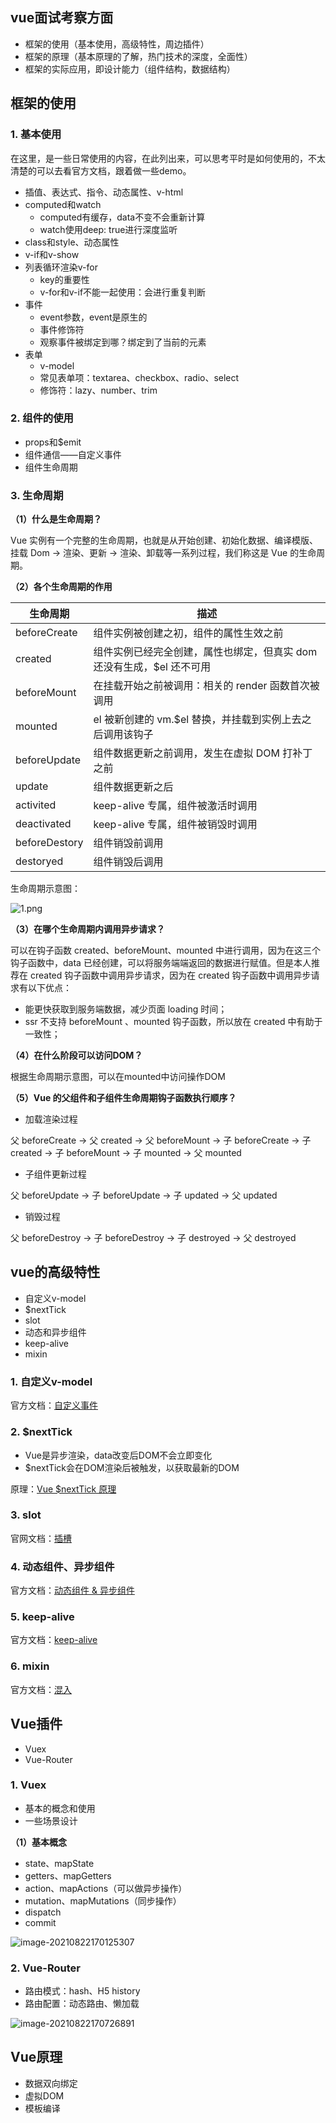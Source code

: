 ## vue面试考察方面

- 框架的使用（基本使用，高级特性，周边插件）
- 框架的原理（基本原理的了解，热门技术的深度，全面性）
- 框架的实际应用，即设计能力（组件结构，数据结构）



## 框架的使用

### 1. 基本使用

在这里，是一些日常使用的内容，在此列出来，可以思考平时是如何使用的，不太清楚的可以去看官方文档，跟着做一些demo。

- 插值、表达式、指令、动态属性、v-html
- computed和watch
  - computed有缓存，data不变不会重新计算
  - watch使用deep: true进行深度监听
- class和style、动态属性
- v-if和v-show
- 列表循环渲染v-for
  - key的重要性
  - v-for和v-if不能一起使用：会进行重复判断
- 事件
  - event参数，event是原生的
  - 事件修饰符
  - 观察事件被绑定到哪？绑定到了当前的元素
- 表单
  - v-model
  - 常见表单项：textarea、checkbox、radio、select
  - 修饰符：lazy、number、trim



### 2. 组件的使用

- props和$emit
- 组件通信——自定义事件
- 组件生命周期



### 3. 生命周期

**（1）什么是生命周期？**

Vue 实例有一个完整的生命周期，也就是从开始创建、初始化数据、编译模版、挂载 Dom -> 渲染、更新 -> 渲染、卸载等一系列过程，我们称这是 Vue 的生命周期。

**（2）各个生命周期的作用**

| 生命周期      | 描述                                                         |
| ------------- | ------------------------------------------------------------ |
| beforeCreate  | 组件实例被创建之初，组件的属性生效之前                       |
| created       | 组件实例已经完全创建，属性也绑定，但真实 dom 还没有生成，$el 还不可用 |
| beforeMount   | 在挂载开始之前被调用：相关的 render 函数首次被调用           |
| mounted       | el 被新创建的 vm.$el 替换，并挂载到实例上去之后调用该钩子    |
| beforeUpdate  | 组件数据更新之前调用，发生在虚拟 DOM 打补丁之前              |
| update        | 组件数据更新之后                                             |
| activited     | keep-alive 专属，组件被激活时调用                            |
| deactivated   | keep-alive 专属，组件被销毁时调用                            |
| beforeDestory | 组件销毁前调用                                               |
| destoryed     | 组件销毁后调用                                               |

生命周期示意图：

![1.png](https://p1-jj.byteimg.com/tos-cn-i-t2oaga2asx/gold-user-assets/2019/8/19/16ca74f183827f46~tplv-t2oaga2asx-watermark.awebp)

**（3）在哪个生命周期内调用异步请求？**

可以在钩子函数 created、beforeMount、mounted 中进行调用，因为在这三个钩子函数中，data 已经创建，可以将服务端端返回的数据进行赋值。但是本人推荐在 created 钩子函数中调用异步请求，因为在 created 钩子函数中调用异步请求有以下优点：

- 能更快获取到服务端数据，减少页面 loading 时间；
- ssr 不支持 beforeMount 、mounted 钩子函数，所以放在 created 中有助于一致性；

**（4）在什么阶段可以访问DOM？**

根据生命周期示意图，可以在mounted中访问操作DOM

**（5）Vue 的父组件和子组件生命周期钩子函数执行顺序？**

- 加载渲染过程

父 beforeCreate -> 父 created -> 父 beforeMount -> 子 beforeCreate -> 子 created -> 子 beforeMount -> 子 mounted -> 父 mounted

- 子组件更新过程

父 beforeUpdate -> 子 beforeUpdate -> 子 updated -> 父 updated

- 销毁过程

父 beforeDestroy -> 子 beforeDestroy -> 子 destroyed -> 父 destroyed



## vue的高级特性

- 自定义v-model
- $nextTick
- slot
- 动态和异步组件
- keep-alive
- mixin



### 1. 自定义v-model

官方文档：[自定义事件](https://cn.vuejs.org/v2/guide/components-custom-events.html)



### 2. $nextTick

- Vue是异步渲染，data改变后DOM不会立即变化
- $nextTick会在DOM渲染后被触发，以获取最新的DOM

原理：[Vue $nextTick 原理](https://www.cnblogs.com/gaosirs/p/10595326.html)



### 3. slot

官网文档：[插槽](https://cn.vuejs.org/v2/guide/components-slots.html)



### 4. 动态组件、异步组件

官方文档：[动态组件 & 异步组件](https://cn.vuejs.org/v2/guide/components-dynamic-async.html#%E5%9C%A8%E5%8A%A8%E6%80%81%E7%BB%84%E4%BB%B6%E4%B8%8A%E4%BD%BF%E7%94%A8-keep-alive)



### 5. keep-alive

官方文档：[keep-alive](https://cn.vuejs.org/v2/api/#keep-alive)



### 6. mixin

官方文档：[混入](https://cn.vuejs.org/v2/guide/mixins.html#%E5%9F%BA%E7%A1%80)



## Vue插件

- Vuex
- Vue-Router



### 1. Vuex

- 基本的概念和使用
- 一些场景设计



**（1）基本概念**

- state、mapState
- getters、mapGetters
- action、mapActions（可以做异步操作）
- mutation、mapMutations（同步操作）
- dispatch
- commit

![image-20210822170125307](C:\Users\lenovo\AppData\Roaming\Typora\typora-user-images\image-20210822170125307.png)





###  2. Vue-Router

- 路由模式：hash、H5 history
- 路由配置：动态路由、懒加载

![image-20210822170726891](C:\Users\lenovo\AppData\Roaming\Typora\typora-user-images\image-20210822170726891.png)



## Vue原理

- 数据双向绑定
- 虚拟DOM
- 模板编译







